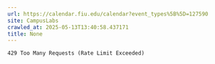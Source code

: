 ```yaml
---
url: https://calendar.fiu.edu/calendar?event_types%5B%5D=127590
site: CampusLabs
crawled_at: 2025-05-13T13:40:58.437171
title: None
---
```


```
429 Too Many Requests (Rate Limit Exceeded)

```

